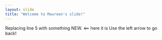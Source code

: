 ```yaml
---
layout: slide
title: "Welcome to Maureen's slide!"
---
```

Replacing line 5 with something NEW. <== here it is
Use the left arrow to go back!
